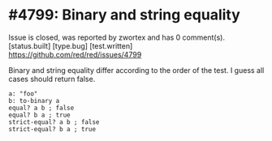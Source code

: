 
#4799: Binary and string equality
================================================================================
Issue is closed, was reported by zwortex and has 0 comment(s).
[status.built] [type.bug] [test.written]
<https://github.com/red/red/issues/4799>

Binary and string equality differ according to the order of the test. 
I guess all cases should return false.

```
a: "foo"
b: to-binary a
equal? a b ; false
equal? b a ; true
strict-equal? a b ; false
strict-equal? b a ; true
```


